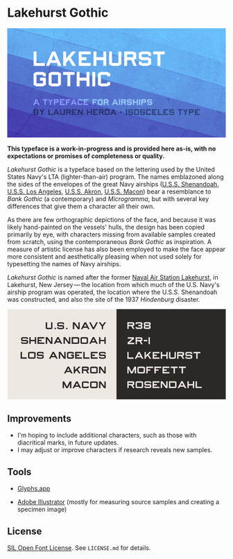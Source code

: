 # Lakehurst Gothic

![Specimen of Lakehurst Gothic](documentation/LakehurstGothicSMImage.png)

**This typeface is a work-in-progress and is provided here as-is, with no expectations or promises of completeness or quality.**

_Lakehurst Gothic_ is a typeface based on the lettering used by the United States Navy's LTA (lighter-than-air) program. The names emblazoned along the sides of the envelopes of the great Navy airships ([U.S.S. Shenandoah](https://en.wikipedia.org/wiki/USS_Shenandoah_(ZR-1)), [U.S.S. Los Angeles](https://en.wikipedia.org/wiki/USS_Los_Angeles_(ZR-3)), [U.S.S. Akron](https://en.wikipedia.org/wiki/USS_Akron_(ZRS-4)), [U.S.S. Macon](https://en.wikipedia.org/wiki/USS_Macon_(ZRS-5))) bear a resemblance to _Bank Gothic_ (a contemporary) and _Microgramma_, but with several key differences that give them a character all their own.

As there are few orthographic depictions of the face, and because it was likely hand-painted on the vessels' hulls, the design has been copied primarily by eye, with characters missing from available samples created from scratch, using the contemporaneous _Bank Gothic_ as inspiration. A measure of artistic license has also been employed to make the face appear more consistent and aesthetically pleasing when not used solely for typesetting the names of Navy airships.

_Lakehurst Gothic_ is named after the former [Naval Air Station Lakehurst](https://en.wikipedia.org/wiki/Lakehurst_Maxfield_Field), in Lakehurst, New Jersey — the location from which much of the U.S. Navy's airship program was operated, the location where the U.S.S. Shenandoah was constructed, and also the site of the 1937 _Hindenburg_ disaster.

![Specimen of Lakehurst Gothic](documentation/LakehurstGothic_specimen.png)

## Improvements

- I'm hoping to include additional characters, such as those with diacritical marks, in future updates.
- I may adjust or improve characters if research reveals new samples.

## Tools

- [Glyphs.app](https://glyphsapp.com/)

- [Adobe Illustrator](http://adobe.com/products/illustrator/) (mostly for measuring source samples and creating a specimen image)

## License

[SIL Open Font License](https://scripts.sil.org/OFL). See `LICENSE.md` for details.
